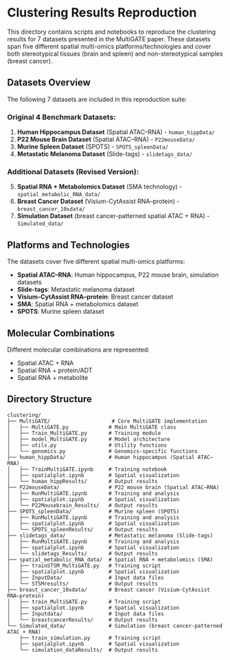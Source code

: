 # Clustering Results Reproduction

This directory contains scripts and notebooks to reproduce the clustering results for 7 datasets presented in the MultiGATE paper. These datasets span five different spatial multi-omics platforms/technologies and cover both stereotypical tissues (brain and spleen) and non-stereotypical samples (breast cancer).

## Datasets Overview

The following 7 datasets are included in this reproduction suite:

### Original 4 Benchmark Datasets:
1. **Human Hippocampus Dataset** (Spatial ATAC–RNA) - `human_hippData/`
2. **P22 Mouse Brain Dataset** (Spatial ATAC–RNA) - `P22mouseData/`
3. **Murine Spleen Dataset** (SPOTS) - `SPOTS_spleenData/`
4. **Metastatic Melanoma Dataset** (Slide-tags) - `slidetags_data/`

### Additional Datasets (Revised Version):
5. **Spatial RNA + Metabolomics Dataset** (SMA technology) - `spatial_metabolic_RNA_data/`
6. **Breast Cancer Dataset** (Visium-CytAssist RNA–protein) - `breast_cancer_10xdata/`
7. **Simulation Dataset** (breast cancer-patterned spatial ATAC + RNA) - `Simulated_data/`

## Platforms and Technologies

The datasets cover five different spatial multi-omics platforms:
- **Spatial ATAC–RNA**: Human hippocampus, P22 mouse brain, simulation datasets
- **Slide-tags**: Metastatic melanoma dataset
- **Visium-CytAssist RNA–protein**: Breast cancer dataset
- **SMA**: Spatial RNA + metabolomics dataset
- **SPOTS**: Murine spleen dataset

## Molecular Combinations

Different molecular combinations are represented:
- Spatial ATAC + RNA
- Spatial RNA + protein/ADT
- Spatial RNA + metabolite

## Directory Structure

```
clustering/
├── MultiGATE/                    # Core MultiGATE implementation
│   ├── MultiGATE.py             # Main MultiGATE class
│   ├── Train_MultiGATE.py       # Training module
│   ├── model_MultiGATE.py       # Model architecture
│   ├── utils.py                 # Utility functions
│   └── genomics.py              # Genomics-specific functions
├── human_hippData/              # Human hippocampus (Spatial ATAC–RNA)
│   ├── TrainMultiGATE.ipynb     # Training notebook
│   ├── spatialplot.ipynb        # Spatial visualization
│   └── human_hippResults/       # Output results
├── P22mouseData/                # P22 mouse brain (Spatial ATAC–RNA)
│   ├── RunMultiGATE.ipynb       # Training and analysis
│   ├── spatialplot.ipynb        # Spatial visualization
│   └── P22Mousebrain_Results/   # Output results
├── SPOTS_spleenData/            # Murine spleen (SPOTS)
│   ├── RunMultiGATE.ipynb       # Training and analysis
│   ├── spatialplot.ipynb        # Spatial visualization
│   └── SPOTS_spleenResults/     # Output results
├── slidetags_data/              # Metastatic melanoma (Slide-tags)
│   ├── RunMultiGATE.ipynb       # Training and analysis
│   ├── spatialplot.ipynb        # Spatial visualization
│   └── slidetags_Results/       # Output results
├── spatial_metabolic_RNA_data/  # Spatial RNA + metabolomics (SMA)
│   ├── trainSTSM_MultiGATE.py   # Training script
│   ├── spatialplot.ipynb        # Spatial visualization
│   ├── InputData/               # Input data files
│   └── STSMresults/             # Output results
├── breast_cancer_10xdata/       # Breast cancer (Visium-CytAssist RNA–protein)
│   ├── train_MultiGATE.py       # Training script
│   ├── spatialplot.ipynb        # Spatial visualization
│   ├── Inputdata/               # Input data files
│   └── breastcancerResults/     # Output results
└── Simulated_data/              # Simulation (breast cancer-patterned ATAC + RNA)
    ├── train_simulation.py      # Training script
    ├── spatialplot.ipynb        # Spatial visualization
    └── simulation_dataResults/  # Output results
```




